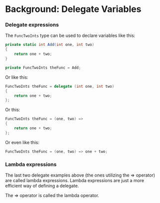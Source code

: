 [//]: # (GENERATED FILE -- DO NOT EDIT)
# Background: Delegate Variables

### Delegate expressions
The `FuncTwoInts` type can be used to declare variables like this:

```csharp
private static int Add(int one, int two)
{
    return one + two;
}

private FuncTwoInts theFunc = Add;
```

Or like this:

```csharp
FuncTwoInts theFunc = delegate (int one, int two)
{
    return one + two;
};
```

Or this:

```csharp
FuncTwoInts theFunc = (one, two) =>
{
    return one + two;
};
```

Or even like this:

```csharp
FuncTwoInts theFunc = (one, two) => one + two;
```

### Lambda expressions
The last two delegate examples above (the ones utilizing the => operator) are called lambda expressions. Lambda expressions are just a more efficient way of defining a delegate.

The => operator is called the lambda operator.
